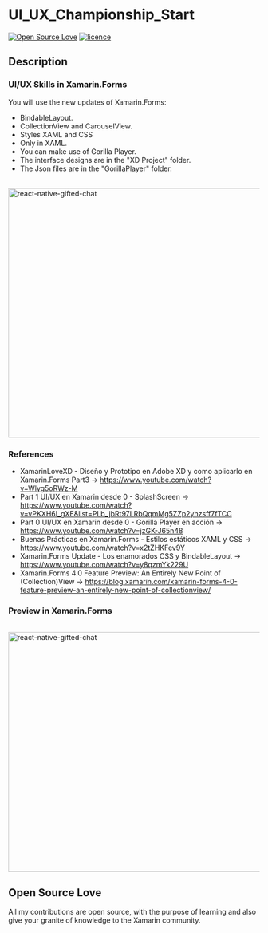 # UI_UX_Championship_Start
[![Open Source Love](https://badges.frapsoft.com/os/v1/open-source.svg?v=103)](#Open-Source-Love) [![licence](https://img.shields.io/badge/license-MIT-blue.svg?style=flat-square)](https://github.com/monetelli/UI_UX_Championship_Start/blob/master/LICENSE.md)

## Description

### UI/UX Skills in Xamarin.Forms

You will use the new updates of Xamarin.Forms:

- BindableLayout.
- CollectionView and CarouselView.
- Styles XAML and CSS
- Only in XAML.
- You can make use of Gorilla Player.
- The interface designs are in the "XD Project" folder.
- The Json files are in the "GorillaPlayer" folder.

  <img alt="react-native-gifted-chat" src="https://github.com/monetelli/UI_UX_Championship_Start/blob/master/Images/CollectionViewAndVisual.gif" width="960" height="500" />
 </a>

### References

- XamarinLoveXD - Diseño y Prototipo en Adobe XD y como aplicarlo en Xamarin.Forms Part3 -> <a href="https://www.youtube.com/watch?v=Wlyg5oRWz-M">https://www.youtube.com/watch?v=Wlyg5oRWz-M</a>
- Part 1 UI/UX en Xamarin desde 0 - SplashScreen -> <a href="https://www.youtube.com/watch?v=vPKXH6I_gXE&list=PLb_jbRt97LRbQqmMg5ZZp2yhzsff7fTCC">https://www.youtube.com/watch?v=vPKXH6I_gXE&list=PLb_jbRt97LRbQqmMg5ZZp2yhzsff7fTCC</a>
- Part 0 UI/UX en Xamarin desde 0 - Gorilla Player en acción -> <a href="https://www.youtube.com/watch?v=jzGK-J65n48">https://www.youtube.com/watch?v=jzGK-J65n48</a>
- Buenas Prácticas en Xamarin.Forms - Estilos estáticos XAML y CSS -> <a href="https://www.youtube.com/watch?v=x2tZHKFev9Y">https://www.youtube.com/watch?v=x2tZHKFev9Y</a>
- Xamarin.Forms Update - Los enamorados CSS y BindableLayout -> <a href="https://www.youtube.com/watch?v=y8qzmYk229U">https://www.youtube.com/watch?v=y8qzmYk229U</a>
- Xamarin.Forms 4.0 Feature Preview: An Entirely New Point of (Collection)View -> <a href="https://blog.xamarin.com/xamarin-forms-4-0-feature-preview-an-entirely-new-point-of-collectionview/">https://blog.xamarin.com/xamarin-forms-4-0-feature-preview-an-entirely-new-point-of-collectionview/</a>

### Preview in Xamarin.Forms

  <img alt="react-native-gifted-chat" src="https://github.com/monetelli/UI_UX_Championship_Start/blob/master/Images/PreviewInXF.gif" width="960" height="480" />
 </a>


## Open Source Love

All my contributions are open source, with the purpose of learning and also give your granite of knowledge to the Xamarin community.
